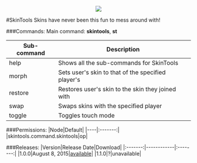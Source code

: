 <p align="center">
  <img src="https://raw.githubusercontent.com/Gamecrafter/PocketMine-Plugins/master/SkinTools/images/icon.png?raw=true"/>
</p>
#SkinTools
Skins have never been this fun to mess around with!

###Commands:
Main command: **skintools**, **st**

|Sub-command|Description|
|-----------|-----------|
|help|Shows all the sub-commands for SkinTools|
|morph|Sets user's skin to that of the specified player's|
|restore|Restores user's skin to the skin they joined with|
|swap|Swaps skins with the specified player|
|toggle|Toggles touch mode|

###Permissions:
|Node|Default|
|----|:-------:|
|skintools.command.skintools|op|

###Releases:
|Version|Release Date|Download|
|:-------:|------------|:--------:|
|1.0.0|August 8, 2015|[available](http://forums.pocketmine.net/plugins/skintools.1364/download?version=2607)|
|1.1.0|?|unavailable|